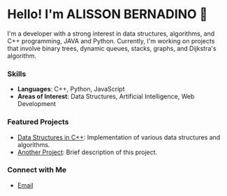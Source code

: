 # Hello! I'm ALISSON BERNADINO 👋

I'm a developer with a strong interest in data structures, algorithms, and C++ programming, JAVA and Python. Currently, I'm working on projects that involve binary trees, dynamic queues, stacks, graphs, and Dijkstra's algorithm.

### Skills
- **Languages**: C++, Python, JavaScript
- **Areas of Interest**: Data Structures, Artificial Intelligence, Web Development

### Featured Projects
- [Data Structures in C++]([https://github.com/seu-usuario/nome-do-repositorio](https://github.com/alissonbernadino/Estruturas-de-Dados)): Implementation of various data structures and algorithms.
- [Another Project]([https://github.com/seu-usuario/outro-repositorio](https://github.com/alissonbernadino/ProjetoBancoCompleto-em-java)): Brief description of this project.

### Connect with Me
- [Email](mailto:asb3@cin.ufpe.br)
